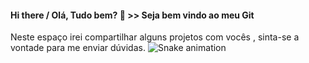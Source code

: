 #### Hi there / Olá, Tudo bem?  👋 >> Seja bem vindo ao meu Git
Neste espaço irei compartilhar alguns projetos com vocês , sinta-se a vontade para me enviar dúvidas.
![Snake animation](https://www.alura.com.br/artigos/assets/como-criar-um-readme-para-seu-perfil-github/imagem14.gif)

<!--
**duvilela/duvilela** is a ✨ _special_ ✨ repository because its `README.md` (this file) appears on your GitHub profile.

Here are some ideas to get you started:

- 🔭 I’m currently working on ...
- 🌱 I’m currently learning ...
- 👯 I’m looking to collaborate on ...
- 🤔 I’m looking for help with ...
- 💬 Ask me about ...
- 📫 How to reach me: ...
- 😄 Pronouns: ...
- ⚡ Fun fact: ...
-->

